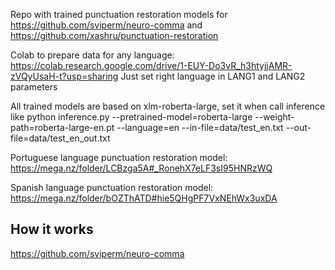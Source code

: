 Repo with trained punctuation restoration models for https://github.com/sviperm/neuro-comma and https://github.com/xashru/punctuation-restoration 

Colab to prepare data for any language:
https://colab.research.google.com/drive/1-EUY-Do3vR_h3htyjjAMR-zVQyUsaH-t?usp=sharing
Just set right language in LANG1 and LANG2 parameters

All trained models are based on xlm-roberta-large, set it when call inference like 
python inference.py --pretrained-model=roberta-large --weight-path=roberta-large-en.pt --language=en 
--in-file=data/test_en.txt --out-file=data/test_en_out.txt

Portuguese language punctuation restoration model:
https://mega.nz/folder/LCBzga5A#_RonehX7eLF3sI95HNRzWQ

Spanish language punctuation restoration model:
https://mega.nz/folder/bOZThATD#hie5QHgPF7VxNEhWx3uxDA

## How it works
https://github.com/sviperm/neuro-comma
